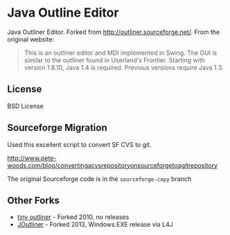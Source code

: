 Java Outline Editor
===================

Java Outliner Editor. Forked from http://outliner.sourceforge.net/. From the original website:

> This is an outliner editor and MDI implemented in Swing. The GUI is similar to the outliner found in Userland's Frontier. Starting with version 1.8.10, Java 1.4 is required. Previous versions require Java 1.3.


License
-------

BSD License


Sourceforge Migration
---------------------

Used this excellent script to convert SF CVS to git.

http://www.pete-woods.com/blog/convertingacvsrepositoryonsourceforgetoagitrepository

The original Sourceforge code is in the `sourceforge-copy` branch

Other Forks
-----------

- [tiny outliner](https://code.google.com/p/tiny-outliner/source/list) - Forked 2010, no releases
- [JOutliner](https://github.com/181dev/JOutliner/) - Forked 2013, Windows.EXE release via L4J

